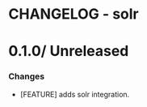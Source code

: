 # CHANGELOG - solr

0.1.0/ Unreleased
==================

### Changes

* [FEATURE] adds solr integration.
